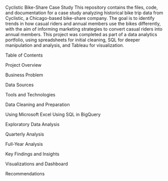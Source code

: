 Cyclistic Bike-Share Case Study
This repository contains the files, code, and documentation for a case study analyzing historical bike trip data from Cyclistic, a Chicago-based bike-share company. The goal is to identify trends in how casual riders and annual members use the bikes differently, with the aim of informing marketing strategies to convert casual riders into annual members.
This project was completed as part of a data analytics portfolio, using spreadsheets for initial cleaning, SQL for deeper manipulation and analysis, and Tableau for visualization.

Table of Contents

Project Overview

Business Problem

Data Sources

Tools and Technologies

Data Cleaning and Preparation

  Using Microsoft Excel
  Using SQL in BigQuery


Exploratory Data Analysis

Quarterly Analysis

Full-Year Analysis


Key Findings and Insights

Visualizations and Dashboard

Recommendations
